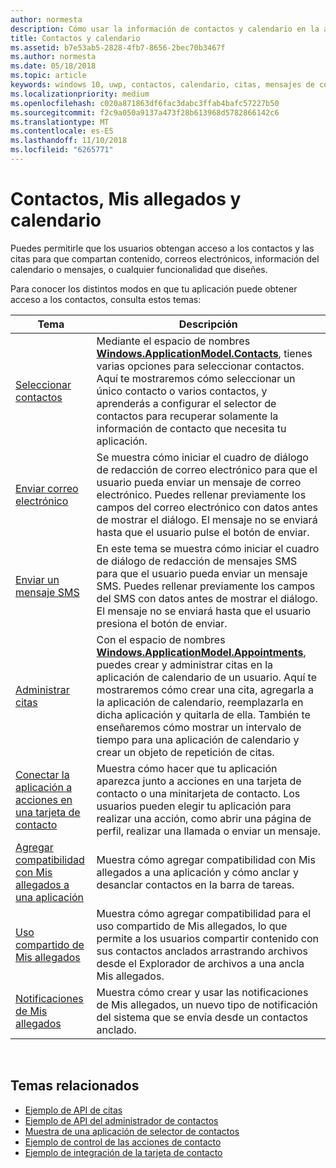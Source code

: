 ```yaml
---
author: normesta
description: Cómo usar la información de contactos y calendario en la aplicación para UWP.
title: Contactos y calendario
ms.assetid: b7e53ab5-2828-4fb7-8656-2bec70b3467f
ms.author: normesta
ms.date: 05/18/2018
ms.topic: article
keywords: windows 10, uwp, contactos, calendario, citas, mensajes de correo
ms.localizationpriority: medium
ms.openlocfilehash: c020a871863df6fac3dabc3ffab4bafc57227b50
ms.sourcegitcommit: f2c9a050a9137a473f28b613968d5782866142c6
ms.translationtype: MT
ms.contentlocale: es-ES
ms.lasthandoff: 11/10/2018
ms.locfileid: "6265771"
---
```

# <a name="contacts-my-people-and-calendar"></a>Contactos, Mis allegados y calendario


Puedes permitirle que los usuarios obtengan acceso a los contactos y las citas para que compartan contenido, correos electrónicos, información del calendario o mensajes, o cualquier funcionalidad que diseñes.

Para conocer los distintos modos en que tu aplicación puede obtener acceso a los contactos, consulta estos temas:

| Tema | Descripción |
|-------|-------------|
| [Seleccionar contactos](selecting-contacts.md) | Mediante el espacio de nombres [<strong>Windows.ApplicationModel.Contacts</strong>](https://msdn.microsoft.com/library/windows/apps/BR225002), tienes varias opciones para seleccionar contactos. Aquí te mostraremos cómo seleccionar un único contacto o varios contactos, y aprenderás a configurar el selector de contactos para recuperar solamente la información de contacto que necesita tu aplicación. |
| [Enviar correo electrónico](sending-email.md) | Se muestra cómo iniciar el cuadro de diálogo de redacción de correo electrónico para que el usuario pueda enviar un mensaje de correo electrónico. Puedes rellenar previamente los campos del correo electrónico con datos antes de mostrar el diálogo. El mensaje no se enviará hasta que el usuario pulse el botón de enviar. |
| [Enviar un mensaje SMS](sending-an-sms-message.md) | En este tema se muestra cómo iniciar el cuadro de diálogo de redacción de mensajes SMS para que el usuario pueda enviar un mensaje SMS. Puedes rellenar previamente los campos del SMS con datos antes de mostrar el diálogo. El mensaje no se enviará hasta que el usuario presiona el botón de enviar. |
| [Administrar citas](managing-appointments.md) | Con el espacio de nombres [<strong>Windows.ApplicationModel.Appointments</strong>](https://msdn.microsoft.com/library/windows/apps/Dn263359), puedes crear y administrar citas en la aplicación de calendario de un usuario. Aquí te mostraremos cómo crear una cita, agregarla a la aplicación de calendario, reemplazarla en dicha aplicación y quitarla de ella. También te enseñaremos cómo mostrar un intervalo de tiempo para una aplicación de calendario y crear un objeto de repetición de citas. |
| [Conectar la aplicación a acciones en una tarjeta de contacto](integrating-with-contacts.md) | Muestra cómo hacer que tu aplicación aparezca junto a acciones en una tarjeta de contacto o una minitarjeta de contacto. Los usuarios pueden elegir tu aplicación para realizar una acción, como abrir una página de perfil, realizar una llamada o enviar un mensaje. |
| [Agregar compatibilidad con Mis allegados a una aplicación](my-people-support.md) | Muestra cómo agregar compatibilidad con Mis allegados a una aplicación y cómo anclar y desanclar contactos en la barra de tareas. |
| [Uso compartido de Mis allegados](my-people-sharing.md) | Muestra cómo agregar compatibilidad para el uso compartido de Mis allegados, lo que permite a los usuarios compartir contenido con sus contactos anclados arrastrando archivos desde el Explorador de archivos a una ancla Mis allegados. |
| [Notificaciones de Mis allegados](my-people-notifications.md) | Muestra cómo crear y usar las notificaciones de Mis allegados, un nuevo tipo de notificación del sistema que se envía desde un contactos anclado. |

 

## <a name="related-topics"></a>Temas relacionados

* [Ejemplo de API de citas](http://go.microsoft.com/fwlink/p/?linkid=309836)
* [Ejemplo de API del administrador de contactos](http://go.microsoft.com/fwlink/p/?LinkID=310079)
* [Muestra de una aplicación de selector de contactos](http://go.microsoft.com/fwlink/p/?linkid=231575)
* [Ejemplo de control de las acciones de contacto](http://go.microsoft.com/fwlink/p/?LinkID=320151)
* [Ejemplo de integración de la tarjeta de contacto](https://github.com/Microsoft/Windows-universal-samples/tree/master/Samples/ContactCardIntegration)
